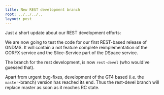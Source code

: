 ```yaml
---
title: New REST development branch
root: ../../../..
layout: post
---
```


Just a short update about our REST development efforts:

We are now going to test the code for our first REST-based release of
GNDMS. It will contain a not feature complete reimplementation of the
GORFX service and the Slice-Service part of the DSpace service.

The branch for the rest development, is now `rest-devel` (who would've
guessed that). 

Apart from urgent bug-fixes, development of the GT4 based (i.e. the
`master`-branch) version has reached its end. Thus the rest-devel
branch will replace master as soon as it reaches RC state.
